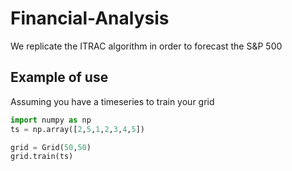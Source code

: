 # Financial-Analysis
We replicate the ITRAC algorithm in order to forecast the S&amp;P 500 

## Example of use 
Assuming you have a timeseries to train your grid
```python
import numpy as np
ts = np.array([2,5,1,2,3,4,5])

grid = Grid(50,50)
grid.train(ts)
```
